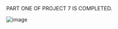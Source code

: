 PART ONE OF PROJECT 7 IS COMPLETED. 


![image](https://github.com/lucasnsp/100DaysOfSwift/assets/122572631/e271912f-d2ab-43b3-b4c3-430eb4b825f6)
